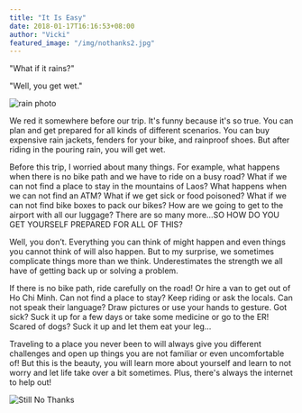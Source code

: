 ```yaml
---
title: "It Is Easy"
date: 2018-01-17T16:16:53+08:00
author: "Vicki"
featured_image: "/img/nothanks2.jpg"
---
```


"What if it rains?"

"Well, you get wet." <!--more-->

![rain photo](/img/DSC_1503.NEF.jpg/)

We red it somewhere before our trip. It's funny because it's so true. You can plan and get prepared for all kinds of different scenarios. You can buy expensive rain jackets, fenders for your bike, and rainproof shoes. But after riding in the pouring rain, you will get wet. 

Before this trip, I worried about many things. For example, what happens when there is no bike path and we have to ride on a busy road? What if we can not find a place to stay in the mountains of Laos? What happens when we can not find an ATM? What if we get sick or food poisoned? What if we can not find bike boxes to pack our bikes? How are we going to get to the airport with all our luggage? There are so many more…SO HOW DO YOU GET YOURSELF PREPARED FOR ALL OF THIS?

Well, you don’t. Everything you can think of might happen and even things you cannot think of will also happen. But to my surprise, we sometimes complicate things more than we think. Underestimates the strength we all have of getting back up or solving a problem. 

If there is no bike path, ride carefully on the road! Or hire a van to get out of Ho Chi Minh. Can not find a place to stay? Keep riding or ask the locals. Can not speak their language? Draw pictures or use your hands to gesture.  Got sick? Suck it up for a few days or take some medicine or go to the ER! Scared of dogs? Suck it up and let them eat your leg…

Traveling to a place you never been to will always give you different challenges and open up things you are not familiar or even uncomfortable of! But this is the beauty, you will learn more about yourself and learn to not worry and let life take over a bit sometimes. Plus, there's always the internet to help out! 

![Still No Thanks](/img/no_thanks.jpg/)